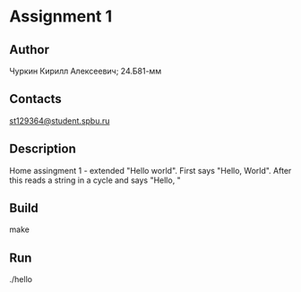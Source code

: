 # Assignment 1
## Author
Чуркин Кирилл Алексеевич; 24.Б81-мм
## Contacts
st129364@student.spbu.ru
## Description
Home assingment 1 - extended "Hello world". First says "Hello,
World". After this reads a string in a cycle and says "Hello,
<string>"
## Build
make
## Run
./hello
